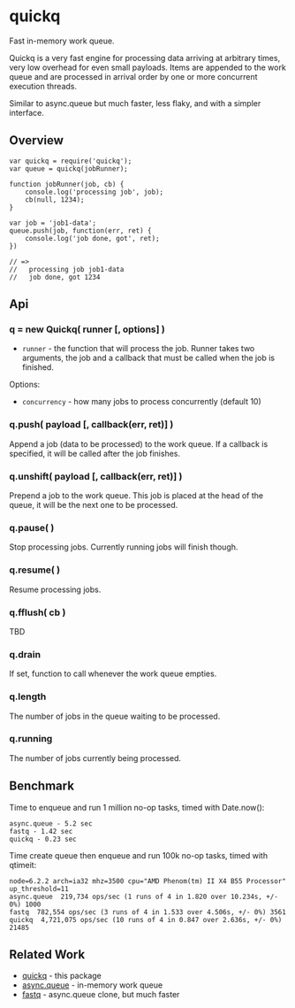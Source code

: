 quickq
======

Fast in-memory work queue.

Quickq is a very fast engine for processing data arriving at arbitrary times, very
low overhead for even small payloads.  Items are appended to the work queue and are
processed in arrival order by one or more concurrent execution threads.

Similar to async.queue but much faster, less flaky, and with a simpler interface.


Overview
--------

    var quickq = require('quickq');
    var queue = quickq(jobRunner);

    function jobRunner(job, cb) {
        console.log('processing job', job);
        cb(null, 1234);
    }

    var job = 'job1-data';
    queue.push(job, function(err, ret) {
        console.log('job done, got', ret);
    })

    // =>
    //   processing job job1-data
    //   job done, got 1234


Api
---

### q = new Quickq( runner [, options] )

- `runner` - the function that will process the job.  Runner takes two arguments,
the job and a callback that must be called when the job is finished.

Options:
- `concurrency` - how many jobs to process concurrently (default 10)

### q.push( payload [, callback(err, ret)] )

Append a job (data to be processed) to the work queue.  If a callback is specified,
it will be called after the job finishes.

### q.unshift( payload [, callback(err, ret)] )

Prepend a job to the work queue.  This job is placed at the head of the queue, it
will be the next one to be processed.

### 

### q.pause( )

Stop processing jobs.  Currently running jobs will finish though.

### q.resume( )

Resume processing jobs.

### q.fflush( cb )

TBD

### q.drain

If set, function to call whenever the work queue empties.

### q.length

The number of jobs in the queue waiting to be processed.

### q.running

The number of jobs currently being processed.


Benchmark
---------

Time to enqueue and run 1 million no-op tasks, timed with Date.now():

    async.queue - 5.2 sec
    fastq - 1.42 sec
    quickq - 0.23 sec

Time create queue then enqueue and run 100k no-op tasks, timed with qtimeit:

    node=6.2.2 arch=ia32 mhz=3500 cpu="AMD Phenom(tm) II X4 B55 Processor" up_threshold=11
    async.queue  219,734 ops/sec (1 runs of 4 in 1.820 over 10.234s, +/- 0%) 1000
    fastq  782,554 ops/sec (3 runs of 4 in 1.533 over 4.506s, +/- 0%) 3561
    quickq  4,721,075 ops/sec (10 runs of 4 in 0.847 over 2.636s, +/- 0%) 21485


Related Work
------------

- [quickq](https://github.com/andrasq/node-quickq) - this package
- [async.queue](https://npmjs.org/package/async) - in-memory work queue
- [fastq](https://npmjs.org/package/fastq) - async.queue clone, but much faster
